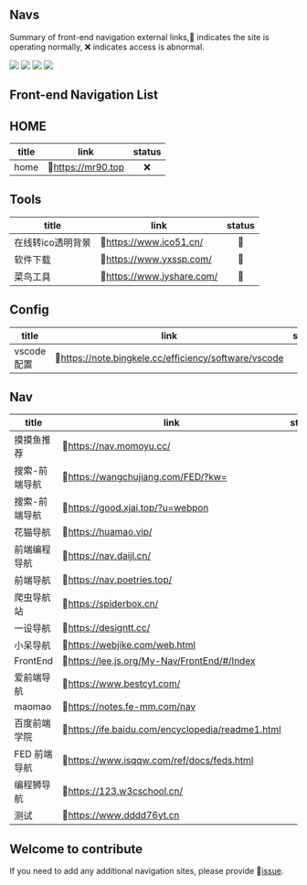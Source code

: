 ## Navs
Summary of front-end navigation external links,🌟 indicates the site is operating normally, ❌ indicates access is abnormal.

<!-- @badge-start -->
![](https://img.shields.io/badge/check_link-2025/01/28-blue?style=flat-square)
![](https://img.shields.io/badge/link_totals-21-7C33FF?style=flat-square)
![](https://img.shields.io/badge/running-17-green?style=flat-square)
![](https://img.shields.io/badge/error-4-FF3336?style=flat-square)
<!-- @badge-end -->


## Front-end Navigation List

<!-- @start -->
## HOME
| title | link | status |
| ----- | ---- | :----: |
| home | 🔗<a href='https://mr90.top' target='_blank'>https://mr90.top</a> | ❌ |

## Tools
| title | link | status |
| ----- | ---- | :----: |
| 在线转ico透明背景 | 🔗<a href='https://www.ico51.cn/' target='_blank'>https://www.ico51.cn/</a> | 🌟 |
| 软件下载 | 🔗<a href='https://www.yxssp.com/' target='_blank'>https://www.yxssp.com/</a> | 🌟 |
| 菜鸟工具 | 🔗<a href='https://www.jyshare.com/' target='_blank'>https://www.jyshare.com/</a> | 🌟 |

## Config
| title | link | status |
| ----- | ---- | :----: |
| vscode配置 | 🔗<a href='https://note.bingkele.cc/efficiency/software/vscode' target='_blank'>https://note.bingkele.cc/efficiency/software/vscode</a> | 🌟 |

## Nav
| title | link | status |
| ----- | ---- | :----: |
| 摸摸鱼推荐 | 🔗<a href='https://nav.momoyu.cc/' target='_blank'>https://nav.momoyu.cc/</a> | 🌟 |
| 搜索-前端导航 | 🔗<a href='https://wangchujiang.com/FED/?kw=' target='_blank'>https://wangchujiang.com/FED/?kw=</a> | 🌟 |
| 搜索-前端导航 | 🔗<a href='https://good.xjai.top/?u=webpon' target='_blank'>https://good.xjai.top/?u=webpon</a> | 🌟 |
| 花猫导航 | 🔗<a href='https://huamao.vip/' target='_blank'>https://huamao.vip/</a> | ❌ |
| 前端编程导航 | 🔗<a href='https://nav.daijl.cn/' target='_blank'>https://nav.daijl.cn/</a> | 🌟 |
| 前端导航 | 🔗<a href='https://nav.poetries.top/' target='_blank'>https://nav.poetries.top/</a> | 🌟 |
| 爬虫导航站 | 🔗<a href='https://spiderbox.cn/' target='_blank'>https://spiderbox.cn/</a> | 🌟 |
| 一设导航 | 🔗<a href='https://designtt.cc/' target='_blank'>https://designtt.cc/</a> | 🌟 |
| 小呆导航 | 🔗<a href='https://webjike.com/web.html' target='_blank'>https://webjike.com/web.html</a> | 🌟 |
| FrontEnd | 🔗<a href='https://lee.js.org/My-Nav/FrontEnd/#/Index' target='_blank'>https://lee.js.org/My-Nav/FrontEnd/#/Index</a> | 🌟 |
| 爱前端导航 | 🔗<a href='https://www.bestcyt.com/' target='_blank'>https://www.bestcyt.com/</a> | ❌ |
| maomao | 🔗<a href='https://notes.fe-mm.com/nav' target='_blank'>https://notes.fe-mm.com/nav</a> | 🌟 |
| 百度前端学院 | 🔗<a href='https://ife.baidu.com/encyclopedia/readme1.html' target='_blank'>https://ife.baidu.com/encyclopedia/readme1.html</a> | 🌟 |
| FED 前端导航 | 🔗<a href='https://www.isqqw.com/ref/docs/feds.html' target='_blank'>https://www.isqqw.com/ref/docs/feds.html</a> | 🌟 |
| 编程狮导航 | 🔗<a href='https://123.w3cschool.cn/' target='_blank'>https://123.w3cschool.cn/</a> | 🌟 |
| 测试 | 🔗<a href='https://www.dddd76yt.cn' target='_blank'>https://www.dddd76yt.cn</a> | ❌ |

<!-- @end -->


## Welcome to contribute

If you need to add any additional navigation sites, please provide 📄<a href='https://github.com/rr210/navs/issues/new?assignees=&labels=add&projects=&template=-add--new-navs.md&title=%5BADD%5Dnew+Nav.' target='_blank'>issue</a>.